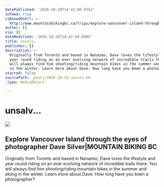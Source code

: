```yaml
---
datePublished: '2016-10-20T14:42:00.975Z'
inFeed: true
isBasedOnUrl: >-
  http://www.mountainbikingbc.ca/trips/explore-vancouver-island-through-the-eyes-of-photographer-dave-silver/
author: []
via: {}
dateModified: '2016-10-20T14:42:00.600Z'
title: unsalv…
publisher: {}
description: >-
  Originally from Toronto and based in Nanaimo, Dave loves the lifestyle and
  year round riding on an ever evolving network of incredible trails there. You
  will always find him shooting/riding mountain bikes in the summer and skiing
  in the winter. Learn more about Dave: How long have you been a photographer?
starred: false
sourcePath: _posts/2016-10-19-unsalv.md
_type: MediaObject

---
```

# unsalv...

<article style=""><img src="http://www.mountainbikingbc.ca/wp-content/uploads/2016/08/Profile-pic-BCBR-2016-MRiga-Day-4-2314.jpg" /><h1>Explore Vancouver Island through the eyes of photographer Dave Silver|MOUNTAIN BIKING BC</h1><p>Originally from Toronto and based in Nanaimo, Dave loves the lifestyle and year round riding on an ever evolving network of incredible trails there. You will always find him shooting/riding mountain bikes in the summer and skiing in the winter. Learn more about Dave: How long have you been a photographer?</p></article>